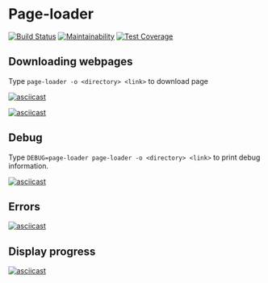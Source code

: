 # Page-loader


[![Build Status](https://travis-ci.org/CyberHedgehog/backend-project-lvl3.svg?branch=master)](https://travis-ci.org/CyberHedgehog/backend-project-lvl3)
[![Maintainability](https://api.codeclimate.com/v1/badges/3911e9bc652dd0c0f6b5/maintainability)](https://codeclimate.com/github/CyberHedgehog/backend-project-lvl3/maintainability) 
[![Test Coverage](https://api.codeclimate.com/v1/badges/3911e9bc652dd0c0f6b5/test_coverage)](https://codeclimate.com/github/CyberHedgehog/backend-project-lvl3/test_coverage)


## Downloading webpages  
Type `page-loader -o <directory> <link>` to download page


[![asciicast](https://asciinema.org/a/S1uPQEvlhz6gSWE80bjRypiy5.svg)](https://asciinema.org/a/S1uPQEvlhz6gSWE80bjRypiy5)

[![asciicast](https://asciinema.org/a/eyQohjV7xZ606AJ3KbMwwpmkJ.svg)](https://asciinema.org/a/eyQohjV7xZ606AJ3KbMwwpmkJ)

## Debug  
Type `DEBUG=page-loader page-loader -o <directory> <link>` to print debug information.  


[![asciicast](https://asciinema.org/a/0eLCKH2hgsZ7lqKqfWUnwWnCP.svg)](https://asciinema.org/a/0eLCKH2hgsZ7lqKqfWUnwWnCP)


## Errors


[![asciicast](https://asciinema.org/a/qVJ9O0Mx3xE0q3XYgbcgCCtPg.svg)](https://asciinema.org/a/qVJ9O0Mx3xE0q3XYgbcgCCtPg)


## Display progress


[![asciicast](https://asciinema.org/a/4aOvGPA8olCCe8rIDx8EUoJva.svg)](https://asciinema.org/a/4aOvGPA8olCCe8rIDx8EUoJva)